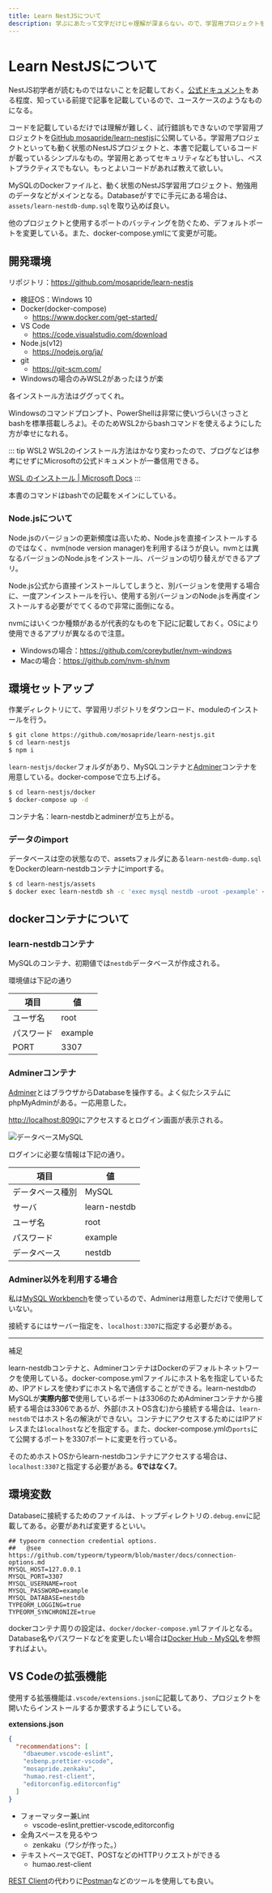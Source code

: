 ```yaml
---
title: Learn NestJSについて
description: 学ぶにあたって文字だけじゃ理解が深まらない。ので、学習用プロジェクトをGitHub mosapride/learn-nestjsに公開している。MySQLのDockerファイルと、動く状態のNestJS学習用プロジェクト、勉強用のデータなどがメインとなる。Databaseがすでに手元にある場合は、assets/learn-nestdb-dump.sqlを取り込めば良い。
---
```


# Learn NestJSについて

NestJS初学者が読むものではないことを記載しておく。[公式ドキュメント](https://docs.nestjs.com/)をある程度、知っている前提で記事を記載しているので、ユースケースのようなものになる。

コードを記載しているだけでは理解が難しく、試行錯誤もできないので学習用プロジェクトを[GitHub mosapride/learn-nestjs](https://github.com/mosapride/learn-nestjs)に公開している。学習用プロジェクトといっても動く状態のNestJSプロジェクトと、本書で記載しているコードが載っているシンプルなもの。学習用とあってセキュリティなども甘いし、ベストプラクティスでもない。もっとよいコードがあれば教えて欲しい。

MySQLのDockerファイルと、動く状態のNestJS学習用プロジェクト、勉強用のデータなどがメインとなる。Databaseがすでに手元にある場合は、`assets/learn-nestdb-dump.sql`を取り込めば良い。

他のプロジェクトと使用するポートのバッティングを防ぐため、デフォルトポートを変更している。また、docker-compose.ymlにて変更が可能。

## 開発環境

リポジトリ：<https://github.com/mosapride/learn-nestjs>

* 検証OS：Windows 10
* Docker(docker-compose)
  * <https://www.docker.com/get-started/>
* VS Code
  * <https://code.visualstudio.com/download>
* Node.js(v12)
  * <https://nodejs.org/ja/>
* git
  * <https://git-scm.com/>
* Windowsの場合のみWSL2があったほうが楽

各インストール方法はググってくれ。

Windowsのコマンドプロンプト、PowerShellは非常に使いづらい(さっさとbashを標準搭載しろよ)。そのためWSL2からbashコマンドを使えるようにした方が幸せになれる。

::: tip WSL2
WSL2のインストール方法はかなり変わったので、ブログなどは参考にせずにMicrosoftの公式ドキュメントが一番信用できる。

[WSL のインストール | Microsoft Docs](https://docs.microsoft.com/ja-jp/windows/wsl/install)
:::

本書のコマンドはbashでの記載をメインにしている。

### Node.jsについて

Node.jsのバージョンの更新頻度は高いため、Node.jsを直接インストールするのではなく、nvm(node version manager)を利用するほうが良い。nvmとは異なるバージョンのNode.jsをインストール、バージョンの切り替えができるアプリ。

Node.js公式から直接インストールしてしまうと、別バージョンを使用する場合に、一度アンインストールを行い、使用する別バージョンのNode.jsを再度インストールする必要がでてくるので非常に面倒になる。

nvmにはいくつか種類があるが代表的なものを下記に記載しておく。OSにより使用できるアプリが異なるので注意。

* Windowsの場合：<https://github.com/coreybutler/nvm-windows>
* Macの場合：<https://github.com/nvm-sh/nvm>

<ClientOnly>
  <CallInFeedAdsense />
</ClientOnly>

## 環境セットアップ

作業ディレクトリにて、学習用リポジトリをダウンロード、moduleのインストールを行う。

```bash
$ git clone https://github.com/mosapride/learn-nestjs.git
$ cd learn-nestjs
$ npm i
```

`learn-nestjs/docker`フォルダがあり、MySQLコンテナと[Adminer](https://www.adminer.org/)コンテナを用意している。docker-composeで立ち上げる。

```bash
$ cd learn-nestjs/docker
$ docker-compose up -d
```

コンテナ名：learn-nestdbとadminerが立ち上がる。

### データのimport

データベースは空の状態なので、assetsフォルダにある`learn-nestdb-dump.sql`をDockerのlearn-nestdbコンテナにimportする。

```bash
$ cd learn-nestjs/assets
$ docker exec learn-nestdb sh -c 'exec mysql nestdb -uroot -pexample' < learn-nestdb-dump.sql
```

## dockerコンテナについて

### learn-nestdbコンテナ

MySQLのコンテナ、初期値では`nestdb`データベースが作成される。

環境値は下記の通り

|項目|値|
|---|---|
|ユーザ名|root|
|パスワード|example|
|PORT|3307|

### Adminerコンテナ

[Adminer](https://www.adminer.org/)とはブラウザからDatabaseを操作する。よく似たシステムにphpMyAdminがある。一応用意した。

<http://localhost:8090>にアクセスするとログイン画面が表示される。

![データベースMySQL](/images/NestJS/adminer.png)

ログインに必要な情報は下記の通り。

|項目|値|
|---|---|
|データベース種別|MySQL|
|サーバ|learn-nestdb|
|ユーザ名|root|
|パスワード|example|
|データベース|nestdb|

### Adminer以外を利用する場合

私は[MySQL Workbench](https://www.mysql.com/jp/products/workbench/)を使っているので、Adminerは用意しただけで使用していない。

接続するにはサーバー指定を、`localhost:3307`に指定する必要がある。

---

補足

learn-nestdbコンテナと、AdminerコンテナはDockerのデフォルトネットワークを使用している。docker-compose.ymlファイルにホスト名を指定しているため、IPアドレスを使わずにホスト名で通信することができる。learn-nestdbのMySQLが**実際内部で**使用しているポートは3306のためAdminerコンテナから接続する場合は3306であるが、外部(ホストOS含む)から接続する場合は、`learn-nestdb`ではホスト名の解決ができない。コンテナにアクセスするためにはIPアドレスまたは`localhost`などを指定する。また、docker-compose.ymlの`ports`にて公開するポートを3307ポートに変更を行っている。

そのためホストOSからlearn-nestdbコンテナにアクセスする場合は、`localhost:3307`と指定する必要がある。**6ではなく7**。

## 環境変数

Databaseに接続するためのファイルは、トップディレクトリの`.debug.env`に記載してある。必要があれば変更するといい。

```env
## typeorm connection credential options.
##   @see https://github.com/typeorm/typeorm/blob/master/docs/connection-options.md
MYSQL_HOST=127.0.0.1
MYSQL_PORT=3307
MYSQL_USERNAME=root
MYSQL_PASSWORD=example
MYSQL_DATABASE=nestdb
TYPEORM_LOGGING=true
TYPEORM_SYNCHRONIZE=true
```

dockerコンテナ周りの設定は、`docker/docker-compose.yml`ファイルとなる。Database名やパスワードなどを変更したい場合は[Docker Hub - MySQL](https://hub.docker.com/_/mysql)を参照すればよい。

## VS Codeの拡張機能

使用する拡張機能は`.vscode/extensions.json`に記載してあり、プロジェクトを開いたらインストールするか要求するようにしている。

**extensions.json**

```json
{
  "recommendations": [
    "dbaeumer.vscode-eslint",
    "esbenp.prettier-vscode",
    "mosapride.zenkaku",
    "humao.rest-client",
    "editorconfig.editorconfig"
  ]
}
```

* フォーマッター兼Lint
  * vscode-eslint,prettier-vscode,editorconfig
* 全角スペースを見るやつ
  * zenkaku（ワシが作った。）
* テキストベースでGET、POSTなどのHTTPリクエストができる
  * humao.rest-client

[REST Client](https://marketplace.visualstudio.com/items?itemName=humao.rest-client)の代わりに[Postman](https://www.postman.com/)などのツールを使用しても良い。
